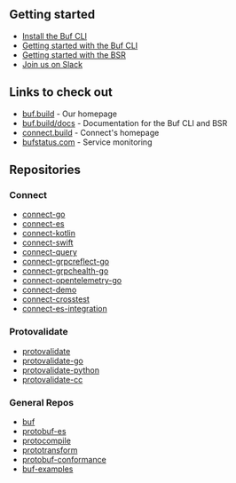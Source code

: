 ## Getting started

- [Install the Buf CLI](https://buf.build/docs/installation)
- [Getting started with the Buf CLI](https://buf.build/docs/tutorials/getting-started-with-buf-cli)
- [Getting started with the BSR](https://docs.buf.build/tutorials/getting-started-with-bsr)
- [Join us on Slack](https://github.com/bufbuild/buf)

## Links to check out

- [buf.build](https://buf.build/) - Our homepage
- [buf.build/docs](https://buf.build/docs) - Documentation for the Buf CLI and BSR
- [connect.build](https://connect.build/) - Connect's homepage
- [bufstatus.com](https://www.bufstatus.com/) - Service monitoring

## Repositories

### Connect

- [connect-go](https://github.com/bufbuild/connect-go)
- [connect-es](https://github.com/bufbuild/connect-es)
- [connect-kotlin](https://github.com/bufbuild/connect-kotlin)
- [connect-swift](https://github.com/bufbuild/connect-swift)
- [connect-query](https://github.com/bufbuild/connect-query)
- [connect-grpcreflect-go](https://github.com/bufbuild/connect-grpcreflect-go)
- [connect-grpchealth-go](https://github.com/bufbuild/connect-grpchealth-go)
- [connect-opentelemetry-go](https://github.com/bufbuild/connect-opentelemetry-go)
- [connect-demo](https://github.com/bufbuild/connect-demo)
- [connect-crosstest](https://github.com/bufbuild/connect-crosstest)
- [connect-es-integration](https://github.com/bufbuild/connect-es-integration)

### Protovalidate

- [protovalidate](https://github.com/bufbuild/protovalidate)
- [protovalidate-go](https://github.com/bufbuild/protovalidate-go)
- [protovalidate-python](https://github.com/bufbuild/protovalidate-python)
- [protovalidate-cc](https://github.com/bufbuild/protovalidate-cc)

### General Repos

- [buf](https://github.com/bufbuild/buf)
- [protobuf-es](https://github.com/bufbuild/protobuf-es)
- [protocompile](https://github.com/bufbuild/protocompile)
- [prototransform](https://github.com/bufbuild/prototransform)
- [protobuf-conformance](https://github.com/bufbuild/protobuf-conformance)
- [buf-examples](https://github.com/bufbuild/buf-examples)
